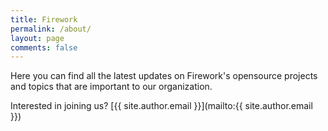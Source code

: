 ```yaml
---
title: Firework
permalink: /about/
layout: page
comments: false
---
```


Here you can find all the latest updates on Firework's opensource projects and topics that are important to our organization.

Interested in joining us? [{{ site.author.email }}](mailto:{{ site.author.email }})
